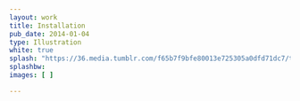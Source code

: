 ```yaml
---
layout: work
title: Installation
pub_date: 2014-01-04
type: Illustration
white: true
splash: "https://36.media.tumblr.com/f65b7f9bfe80013e725305a0dfd71dc7/tumblr_npo1b2dmGE1snf70wo1_1280.jpg"
splashbw:
images: [ ]

---
```

